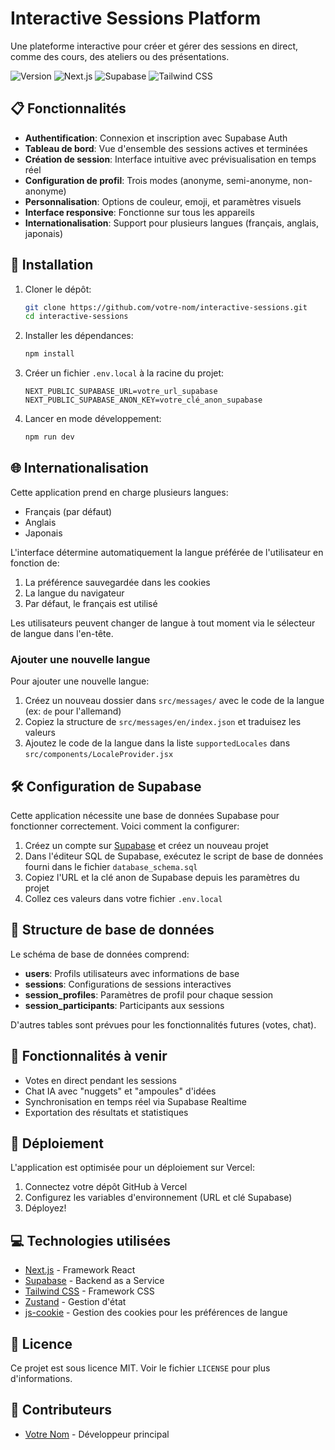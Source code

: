 # Interactive Sessions Platform

Une plateforme interactive pour créer et gérer des sessions en direct, comme des cours, des ateliers ou des présentations.

![Version](https://img.shields.io/badge/version-1.0.0-blue.svg)
![Next.js](https://img.shields.io/badge/Next.js-14.x-black)
![Supabase](https://img.shields.io/badge/Supabase-2.x-3FCF8E)
![Tailwind CSS](https://img.shields.io/badge/Tailwind-3.x-38B2AC)

## 📋 Fonctionnalités

- **Authentification**: Connexion et inscription avec Supabase Auth
- **Tableau de bord**: Vue d'ensemble des sessions actives et terminées
- **Création de session**: Interface intuitive avec prévisualisation en temps réel
- **Configuration de profil**: Trois modes (anonyme, semi-anonyme, non-anonyme)
- **Personnalisation**: Options de couleur, emoji, et paramètres visuels
- **Interface responsive**: Fonctionne sur tous les appareils
- **Internationalisation**: Support pour plusieurs langues (français, anglais, japonais)

## 🚀 Installation

1. Cloner le dépôt:
   ```bash
   git clone https://github.com/votre-nom/interactive-sessions.git
   cd interactive-sessions
   ```

2. Installer les dépendances:
   ```bash
   npm install
   ```

3. Créer un fichier `.env.local` à la racine du projet:
   ```
   NEXT_PUBLIC_SUPABASE_URL=votre_url_supabase
   NEXT_PUBLIC_SUPABASE_ANON_KEY=votre_clé_anon_supabase
   ```

4. Lancer en mode développement:
   ```bash
   npm run dev
   ```

## 🌐 Internationalisation

Cette application prend en charge plusieurs langues:

- Français (par défaut)
- Anglais
- Japonais

L'interface détermine automatiquement la langue préférée de l'utilisateur en fonction de:
1. La préférence sauvegardée dans les cookies
2. La langue du navigateur
3. Par défaut, le français est utilisé

Les utilisateurs peuvent changer de langue à tout moment via le sélecteur de langue dans l'en-tête.

### Ajouter une nouvelle langue

Pour ajouter une nouvelle langue:

1. Créez un nouveau dossier dans `src/messages/` avec le code de la langue (ex: `de` pour l'allemand)
2. Copiez la structure de `src/messages/en/index.json` et traduisez les valeurs
3. Ajoutez le code de la langue dans la liste `supportedLocales` dans `src/components/LocaleProvider.jsx`

## 🛠️ Configuration de Supabase

Cette application nécessite une base de données Supabase pour fonctionner correctement. Voici comment la configurer:

1. Créez un compte sur [Supabase](https://supabase.com) et créez un nouveau projet
2. Dans l'éditeur SQL de Supabase, exécutez le script de base de données fourni dans le fichier `database_schema.sql`
3. Copiez l'URL et la clé anon de Supabase depuis les paramètres du projet
4. Collez ces valeurs dans votre fichier `.env.local`

## 📝 Structure de base de données

Le schéma de base de données comprend:

- **users**: Profils utilisateurs avec informations de base
- **sessions**: Configurations de sessions interactives
- **session_profiles**: Paramètres de profil pour chaque session
- **session_participants**: Participants aux sessions

D'autres tables sont prévues pour les fonctionnalités futures (votes, chat).

## 🧪 Fonctionnalités à venir

- Votes en direct pendant les sessions
- Chat IA avec "nuggets" et "ampoules" d'idées
- Synchronisation en temps réel via Supabase Realtime
- Exportation des résultats et statistiques

## 📱 Déploiement

L'application est optimisée pour un déploiement sur Vercel:

1. Connectez votre dépôt GitHub à Vercel
2. Configurez les variables d'environnement (URL et clé Supabase)
3. Déployez!

## 💻 Technologies utilisées

- [Next.js](https://nextjs.org/) - Framework React
- [Supabase](https://supabase.com/) - Backend as a Service
- [Tailwind CSS](https://tailwindcss.com/) - Framework CSS
- [Zustand](https://github.com/pmndrs/zustand) - Gestion d'état
- [js-cookie](https://github.com/js-cookie/js-cookie) - Gestion des cookies pour les préférences de langue

## 📄 Licence

Ce projet est sous licence MIT. Voir le fichier `LICENSE` pour plus d'informations.

## 👥 Contributeurs

- [Votre Nom](https://github.com/votre-nom) - Développeur principal 